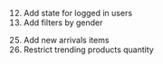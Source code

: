 12. Add state for logged in users
24. Add filters by gender
<!-- 25. Add cart for userStore. access to change item quantity. -->
25. Add new arrivals items
26. Restrict trending products quantity
